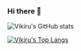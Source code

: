 ### Hi there 👋

![Vikiru's GitHub stats](https://github-readme-stats.vercel.app/api?username=vikiru&theme=nightowl&count_private=true&hide=stars,contribs&show_icons=true)

[![Vikiru's Top Langs](https://github-readme-stats.vercel.app/api/top-langs/?username=vikiru&theme=nightowl&layout=compact)](https://github.com/anuraghazra/github-readme-stats)


<!--
**vikiru/vikiru** is a ✨ _special_ ✨ repository because its `README.md` (this file) appears on your GitHub profile.

Here are some ideas to get you started:

- 🔭 I’m currently working on ...
- 🌱 I’m currently learning ...
- 👯 I’m looking to collaborate on ...
- 🤔 I’m looking for help with ...
- 💬 Ask me about ...
- 📫 How to reach me: ...
- 😄 Pronouns: ...
- ⚡ Fun fact: ...
-->
